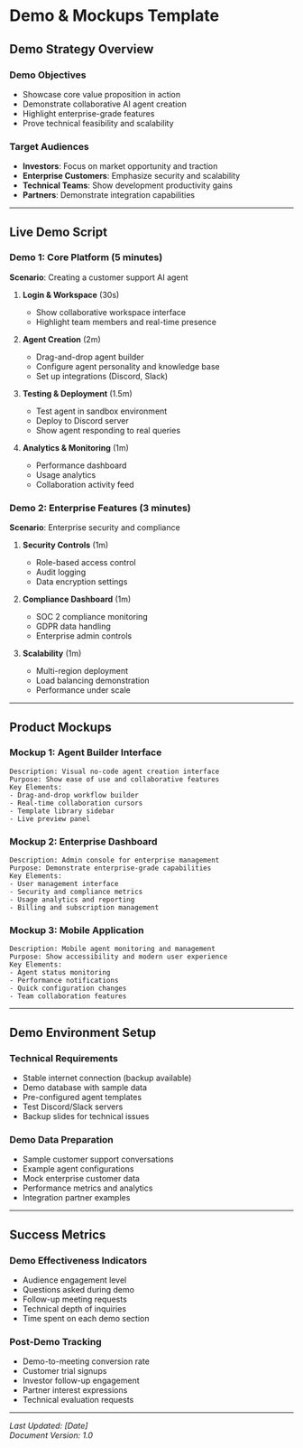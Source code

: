 # Demo & Mockups Template

## Demo Strategy Overview

### Demo Objectives
- Showcase core value proposition in action
- Demonstrate collaborative AI agent creation
- Highlight enterprise-grade features
- Prove technical feasibility and scalability

### Target Audiences
- **Investors**: Focus on market opportunity and traction
- **Enterprise Customers**: Emphasize security and scalability  
- **Technical Teams**: Show development productivity gains
- **Partners**: Demonstrate integration capabilities

---

## Live Demo Script

### Demo 1: Core Platform (5 minutes)
**Scenario**: Creating a customer support AI agent

1. **Login & Workspace** (30s)
   - Show collaborative workspace interface
   - Highlight team members and real-time presence

2. **Agent Creation** (2m)
   - Drag-and-drop agent builder
   - Configure agent personality and knowledge base
   - Set up integrations (Discord, Slack)

3. **Testing & Deployment** (1.5m)
   - Test agent in sandbox environment
   - Deploy to Discord server
   - Show agent responding to real queries

4. **Analytics & Monitoring** (1m)
   - Performance dashboard
   - Usage analytics
   - Collaboration activity feed

### Demo 2: Enterprise Features (3 minutes)
**Scenario**: Enterprise security and compliance

1. **Security Controls** (1m)
   - Role-based access control
   - Audit logging
   - Data encryption settings

2. **Compliance Dashboard** (1m)
   - SOC 2 compliance monitoring
   - GDPR data handling
   - Enterprise admin controls

3. **Scalability** (1m)
   - Multi-region deployment
   - Load balancing demonstration
   - Performance under scale

---

## Product Mockups

### Mockup 1: Agent Builder Interface
```
Description: Visual no-code agent creation interface
Purpose: Show ease of use and collaborative features
Key Elements:
- Drag-and-drop workflow builder
- Real-time collaboration cursors
- Template library sidebar
- Live preview panel
```

### Mockup 2: Enterprise Dashboard
```
Description: Admin console for enterprise management
Purpose: Demonstrate enterprise-grade capabilities
Key Elements:
- User management interface
- Security and compliance metrics
- Usage analytics and reporting
- Billing and subscription management
```

### Mockup 3: Mobile Application
```
Description: Mobile agent monitoring and management
Purpose: Show accessibility and modern user experience
Key Elements:
- Agent status monitoring
- Performance notifications
- Quick configuration changes
- Team collaboration features
```

---

## Demo Environment Setup

### Technical Requirements
- Stable internet connection (backup available)
- Demo database with sample data
- Pre-configured agent templates
- Test Discord/Slack servers
- Backup slides for technical issues

### Demo Data Preparation
- Sample customer support conversations
- Example agent configurations
- Mock enterprise customer data
- Performance metrics and analytics
- Integration partner examples

---

## Success Metrics

### Demo Effectiveness Indicators
- Audience engagement level
- Questions asked during demo
- Follow-up meeting requests
- Technical depth of inquiries
- Time spent on each demo section

### Post-Demo Tracking
- Demo-to-meeting conversion rate
- Customer trial signups
- Investor follow-up engagement
- Partner interest expressions
- Technical evaluation requests

---

*Last Updated: [Date]*  
*Document Version: 1.0* 